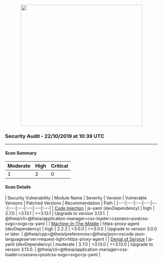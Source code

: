 <div align='center'><br /><img src="https://raw.githubusercontent.com/vince-fugnitto/security-audit/master/assets/security-header.png" width="400px"/></div>

### Security Audit - 22/10/2019 at 10:39 UTC
-- -

#### Scan Summary

| Moderate | High | Critical |
|:---|:---|:---|
| 1 | 2 | 0 |


#### Scan Details

| Security Vulnerability | Module Name | Severity | Version | Vulnerable Versions | Patched Versions | Recommendation | Path |
|:---|:---|:---|:---|:---|:---|:---|:---|:---|:---|
| [Code Injection](https://npmjs.com/advisories/813) | js-yaml (devDependency) | high | 3.7.0 | <3.13.1 | >=3.13.1 | Upgrade to version 3.13.1. | @theia/cli>@theia/application-manager>css-loader>cssnano>postcss-svgo>svgo>js-yaml |
| [Machine-In-The-Middle](https://npmjs.com/advisories/1184) | https-proxy-agent (devDependency) | high | 2.2.2 | <3.0.0 | >=3.0.0 | Upgrade to version 3.0.0 or later. | @theia/cpp>@theia/preferences>@theia/json>vscode-json-languageserver>request-light>https-proxy-agent |
| [Denial of Service](https://npmjs.com/advisories/788) | js-yaml (devDependency) | moderate | 3.7.0 | <3.13.0 | >=3.13.0 | Upgrade to version 3.13.0. | @theia/cli>@theia/application-manager>css-loader>cssnano>postcss-svgo>svgo>js-yaml |

